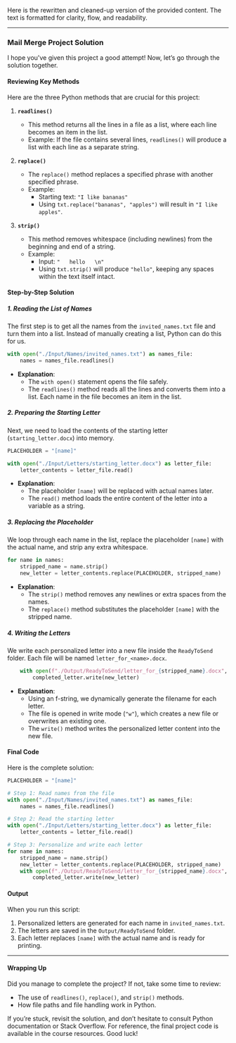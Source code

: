 Here is the rewritten and cleaned-up version of the provided content. The text is formatted for clarity, flow, and readability.

---

### Mail Merge Project Solution

I hope you've given this project a good attempt! Now, let’s go through the solution together.

#### Reviewing Key Methods

Here are the three Python methods that are crucial for this project:

1. **`readlines()`**
   - This method returns all the lines in a file as a list, where each line becomes an item in the list.
   - Example: If the file contains several lines, `readlines()` will produce a list with each line as a separate string.

2. **`replace()`**
   - The `replace()` method replaces a specified phrase with another specified phrase.
   - Example:
     - Starting text: `"I like bananas"`
     - Using `txt.replace("bananas", "apples")` will result in `"I like apples"`.

3. **`strip()`**
   - This method removes whitespace (including newlines) from the beginning and end of a string.
   - Example:
     - Input: `"   hello   \n"`
     - Using `txt.strip()` will produce `"hello"`, keeping any spaces within the text itself intact.

#### Step-by-Step Solution

##### 1. Reading the List of Names
The first step is to get all the names from the `invited_names.txt` file and turn them into a list. Instead of manually creating a list, Python can do this for us.

```python
with open("./Input/Names/invited_names.txt") as names_file:
    names = names_file.readlines()
```
- **Explanation**:  
  - The `with open()` statement opens the file safely.
  - The `readlines()` method reads all the lines and converts them into a list. Each name in the file becomes an item in the list.

##### 2. Preparing the Starting Letter
Next, we need to load the contents of the starting letter (`starting_letter.docx`) into memory.

```python
PLACEHOLDER = "[name]"

with open("./Input/Letters/starting_letter.docx") as letter_file:
    letter_contents = letter_file.read()
```
- **Explanation**:  
  - The placeholder `[name]` will be replaced with actual names later.
  - The `read()` method loads the entire content of the letter into a variable as a string.

##### 3. Replacing the Placeholder
We loop through each name in the list, replace the placeholder `[name]` with the actual name, and strip any extra whitespace.

```python
for name in names:
    stripped_name = name.strip()
    new_letter = letter_contents.replace(PLACEHOLDER, stripped_name)
```
- **Explanation**:  
  - The `strip()` method removes any newlines or extra spaces from the names.
  - The `replace()` method substitutes the placeholder `[name]` with the stripped name.

##### 4. Writing the Letters
We write each personalized letter into a new file inside the `ReadyToSend` folder. Each file will be named `letter_for_<name>.docx`.

```python
    with open(f"./Output/ReadyToSend/letter_for_{stripped_name}.docx", mode="w") as completed_letter:
        completed_letter.write(new_letter)
```
- **Explanation**:  
  - Using an f-string, we dynamically generate the filename for each letter.
  - The file is opened in write mode (`"w"`), which creates a new file or overwrites an existing one.
  - The `write()` method writes the personalized letter content into the new file.

#### Final Code
Here is the complete solution:

```python
PLACEHOLDER = "[name]"

# Step 1: Read names from the file
with open("./Input/Names/invited_names.txt") as names_file:
    names = names_file.readlines()

# Step 2: Read the starting letter
with open("./Input/Letters/starting_letter.docx") as letter_file:
    letter_contents = letter_file.read()

# Step 3: Personalize and write each letter
for name in names:
    stripped_name = name.strip()
    new_letter = letter_contents.replace(PLACEHOLDER, stripped_name)
    with open(f"./Output/ReadyToSend/letter_for_{stripped_name}.docx", mode="w") as completed_letter:
        completed_letter.write(new_letter)
```

#### Output
When you run this script:
1. Personalized letters are generated for each name in `invited_names.txt`.
2. The letters are saved in the `Output/ReadyToSend` folder.
3. Each letter replaces `[name]` with the actual name and is ready for printing.

---

#### Wrapping Up
Did you manage to complete the project? If not, take some time to review:
- The use of `readlines()`, `replace()`, and `strip()` methods.
- How file paths and file handling work in Python.

If you’re stuck, revisit the solution, and don’t hesitate to consult Python documentation or Stack Overflow. For reference, the final project code is available in the course resources. Good luck!
